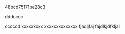 48bcd75171be28c3
<!---- deploy info ---->

dddcccc

cccccd
xxxxxxxxx
xxxxxxxxxxxxxx
fjadljfaj
fajdlkjdfkljal
